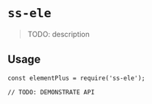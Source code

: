 # `ss-ele`

> TODO: description

## Usage

```
const elementPlus = require('ss-ele');

// TODO: DEMONSTRATE API
```
